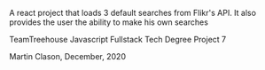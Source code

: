 A react project that loads 3 default searches from Flikr's API. It also provides the user the ability to make his own searches

TeamTreehouse Javascript Fullstack Tech Degree Project 7

Martin Clason, December, 2020
